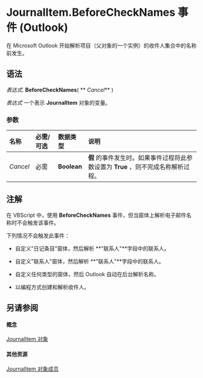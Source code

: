 
# JournalItem.BeforeCheckNames 事件 (Outlook)

在 Microsoft Outlook 开始解析项目（父对象的一个实例）的收件人集合中的名称前发生。


## 语法

 _表达式_. **BeforeCheckNames**( ** _Cancel_** )

 _表达式_ 一个表示 **JournalItem** 对象的变量。


### 参数



|**名称**|**必需/可选**|**数据类型**|**说明**|
|:-----|:-----|:-----|:-----|
| _Cancel_|必需|**Boolean**|**假** 的事件发生时。如果事件过程将此参数设置为 **True** ，则不完成名称解析过程。|

## 注解

在 VBScript 中，使用 **BeforeCheckNames** 事件，但当窗体上解析电子邮件名称时不会触发该事件。

下列情况不会触发此事件：


- 自定义"日记条目"窗体，然后解析 **"联系人"**字段中的联系人。
    
- 自定义"联系人"窗体，然后解析 **"联系人"**字段中的联系人。
    
- 自定义任何类型的窗体，然后 Outlook 自动在后台解析名称。
    
- 以编程方式创建和解析收件人。
    



## 另请参阅


#### 概念


[JournalItem 对象](6e850295-39f9-47b8-e866-9622e9958c69.md)
#### 其他资源


[JournalItem 对象成员](13a0cd10-44bc-a167-c613-93985f698d95.md)